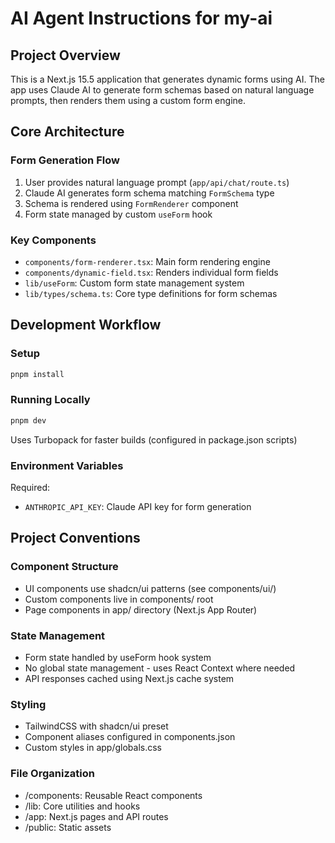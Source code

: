 # AI Agent Instructions for my-ai

## Project Overview
This is a Next.js 15.5 application that generates dynamic forms using AI. The app uses Claude AI to generate form schemas based on natural language prompts, then renders them using a custom form engine.

## Core Architecture

### Form Generation Flow
1. User provides natural language prompt (`app/api/chat/route.ts`)
2. Claude AI generates form schema matching `FormSchema` type
3. Schema is rendered using `FormRenderer` component
4. Form state managed by custom `useForm` hook

### Key Components
- `components/form-renderer.tsx`: Main form rendering engine
- `components/dynamic-field.tsx`: Renders individual form fields
- `lib/useForm`: Custom form state management system
- `lib/types/schema.ts`: Core type definitions for form schemas

## Development Workflow

### Setup
```bash
pnpm install
```

### Running Locally
```bash
pnpm dev
```
Uses Turbopack for faster builds (configured in package.json scripts)

### Environment Variables
Required:
- `ANTHROPIC_API_KEY`: Claude API key for form generation

## Project Conventions

### Component Structure
- UI components use shadcn/ui patterns (see components/ui/)
- Custom components live in components/ root
- Page components in app/ directory (Next.js App Router)

### State Management
- Form state handled by useForm hook system
- No global state management - uses React Context where needed
- API responses cached using Next.js cache system

### Styling
- TailwindCSS with shadcn/ui preset
- Component aliases configured in components.json
- Custom styles in app/globals.css

### File Organization
- /components: Reusable React components
- /lib: Core utilities and hooks
- /app: Next.js pages and API routes
- /public: Static assets